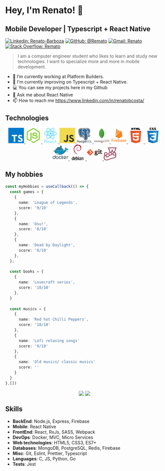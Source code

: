 # Hey, I'm Renato! 👋

## Mobile Developer | Typescript + React Native
[![Linkedin: Renato-Barboza](https://img.shields.io/badge/-Renato%20Barboza-blue?style=flat-square&logo=Linkedin&logoColor=white&link=https://www.linkedin.com/in/renatobcosta)](https://www.linkedin.com/in/renatobcosta/)
[![GitHub: @Remato](https://img.shields.io/github/followers/Remato?label=follow&style=social)](https://github.com/Remato)
[![Gmail: Renato](https://img.shields.io/badge/Gmail-Renato-red)](mailto:renatobcostaa@gmail.com)
[![Stack Overflow: Remato](https://img.shields.io/badge/-Stack%20Overflow-222222?logo=stack-overflow&link=https://stackoverflow.com/users/story/12875404)](https://stackoverflow.com/users/story/12875404)

>I am a computer engineer student who likes to learn and study new technologies. I want to specialize more and more in mobile development.


* :telescope: I’m currently working at Platform Builders.
* :seedling: I'm currently improving on Typescript + React Native.
* :computer: You can see my projects here in my Github
* :speech_balloon: Ask me about React Native
* :mailbox: How to reach me https://www.linkedin.com/in/renatobcosta/

## Technologies
<div align="center"> 
  <a href="https://www.typescriptlang.org/">
    <img  
      src="https://raw.githubusercontent.com/devicons/devicon/2809b567852a4648062a2d3e7c1c531367458c0b/icons/typescript/typescript-original.svg"
      alt="Typescript"
      width="10%"
      height="10%"
    />
  </a>
  <a href="https://nodejs.org/en/">
    <img 
      src="https://raw.githubusercontent.com/devicons/devicon/2809b567852a4648062a2d3e7c1c531367458c0b/icons/nodejs/nodejs-original.svg"
      alt="Node.js"
      width="10%"
      height="10%"
    />
  </a>
    <a href="https://reactnative.dev/">
    <img 
      src="https://raw.githubusercontent.com/devicons/devicon/2809b567852a4648062a2d3e7c1c531367458c0b/icons/react/react-original-wordmark.svg"
      alt="React Native"
      width="10%"
      height="10%"
    />
  </a>
  <a href="https://www.javascript.com/">
    <img 
      src="https://raw.githubusercontent.com/devicons/devicon/2809b567852a4648062a2d3e7c1c531367458c0b/icons/javascript/javascript-original.svg"
      alt="Javascript"
      width="10%"
      height="10%"
    />
  </a>
  <a href="https://www.postgresql.org/">
    <img 
      src="https://raw.githubusercontent.com/devicons/devicon/2809b567852a4648062a2d3e7c1c531367458c0b/icons/postgresql/postgresql-original-wordmark.svg"
      alt="Postgres SQL"
      width="10%"
      height="10%"
    />
  </a>
  <a href="https://www.mongodb.com/">
    <img 
      src="https://raw.githubusercontent.com/devicons/devicon/2809b567852a4648062a2d3e7c1c531367458c0b/icons/mongodb/mongodb-original-wordmark.svg"
      alt="Mongo DB"
      width="10%"
      height="10%"
    />
  </a>
    <a href="https://firebase.google.com/">
    <img 
      src="https://raw.githubusercontent.com/devicons/devicon/2809b567852a4648062a2d3e7c1c531367458c0b/icons/firebase/firebase-plain-wordmark.svg"
      alt="Firebase"
      width="10%"
      height="10%"
    />
  </a>
  <a href="https://html.com/">
    <img 
      src="https://raw.githubusercontent.com/devicons/devicon/2809b567852a4648062a2d3e7c1c531367458c0b/icons/html5/html5-original-wordmark.svg"
      alt="HTML 5"
      width="10%"
      height="10%"
    />
  </a>
  <a href="https://www.postgresql.org/">
    <img 
      src="https://raw.githubusercontent.com/devicons/devicon/2809b567852a4648062a2d3e7c1c531367458c0b/icons/css3/css3-original-wordmark.svg"
      alt="CSS3"
      width="10%"
      height="10%"
    />
  </a>
  <a href="https://www.docker.com/"> 
    <img 
      src="https://raw.githubusercontent.com/devicons/devicon/2809b567852a4648062a2d3e7c1c531367458c0b/icons/docker/docker-original-wordmark.svg"
      alt="Docker"
      width="10%"
      height="10%"
    />
  </a>
  <a href="https://www.debian.org/">
    <img 
      src="https://raw.githubusercontent.com/devicons/devicon/2809b567852a4648062a2d3e7c1c531367458c0b/icons/debian/debian-original-wordmark.svg"
      alt="Debian"
      width="10%"
      height="10%"
    />
  </a>
  <a href="https://git-scm.com/">
    <img 
      src="https://raw.githubusercontent.com/devicons/devicon/2809b567852a4648062a2d3e7c1c531367458c0b/icons/git/git-original-wordmark.svg"
      alt="Git"
      width="10%"
      height="10%"
    />
  </a>
  <a href="https://jestjs.io/">
    <img 
      src="https://raw.githubusercontent.com/devicons/devicon/30b55421c9de8adda26cc2a283ab6d255b783fd9/icons/jest/jest-plain.svg"
      alt="Jest"
      width="8%"
      height="8%"
    />
  </a>

  
</div>
 
 ## My hobbies

```ts
const myHobbies = useCallback(() => {
  const games = {
    {
      name: 'League of Legends',
      score: '9/10'
    },
    {
      name: 'Osu!',
      score: '8/10'
    },
    {
      name: 'Dead by Daylight',
      score: '8/10'
    },
  };

  const books = {
    {
      name: 'Lovecraft series',
      score: '10/10'
    },
  }

  const musics = {
    {
      name: 'Red hot Chilli Peppers',
      score: '10/10'
    },
    {
      name: 'Lofi relaxing songs'
      score: '9/10'
    },
    {
      name: 'Old musics/ classic musics'
      score: ''
    }
  }
},[])

```

<div align="center">
  <a>
    <img
      align="center"
      src="https://github-readme-stats.vercel.app/api?username=Remato&count_private=true&show_icons=true&hide=issues&theme=dark&include_all_commits=true&custom_title=Remato Status"
    />
  </a>
  
  <a>
    <img
      align="center"
      src="https://github-readme-stats.vercel.app/api/top-langs/?username=Remato&&layout=compact&theme=dark"
    />
  </a>
</div>

## Skills
- **BackEnd**: Node.js, Express, Firebase
- **Mobile**: React Native
- **FrontEnd**: React, RxJs, SASS, Webpack
- **DevOps**: Docker, MVC, Micro Services
- **Web technologies**: HTML5, CSS3, ES7+
- **Databases**: MongoDB, PostgreSQL, Redis, Firebase
- **Misc**: Git, Eslint, Prettier, Typescript
- **Languages**: C, JS, Python, Go
- **Tests**: Jest
